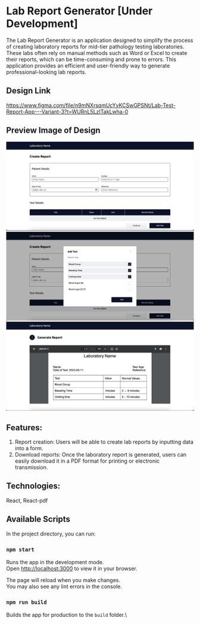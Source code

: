 # Lab Report Generator [Under Development]

The Lab Report Generator is an application designed to simplify the process of creating laboratory reports for mid-tier pathology testing laboratories. These labs often rely on manual methods such as Word or Excel to create their reports, which can be time-consuming and prone to errors. This application provides an efficient and user-friendly way to generate professional-looking lab reports.

## Design Link
https://www.figma.com/file/n9mNXrsqmUcYyKCSwGPSNt/Lab-Test-Report-App---Variant-3?t=WURnL5LzITakLwha-0

## Preview Image of Design
<img src="https://github.com/haneefmhmmd/lab-report/blob/master/project-images/report-dashboard.png" alt="Image of the first page of lab report app" title="Optional title">

<img src="https://github.com/haneefmhmmd/lab-report/blob/master/project-images/Add-test.png" alt="Image of the add test options lab report app">

<img src="https://github.com/haneefmhmmd/lab-report/blob/master/project-images/report-page.png" alt="Image of the generated report page of lab report app">


## Features:
1. Report creation: Users will be able to create lab reports by inputting data into a form.
2. Download reports: Once the laboratory report is generated, users can easily download it in a PDF format for printing or electronic transmission.

## Technologies: 
React, React-pdf

## Available Scripts

In the project directory, you can run:

### `npm start`

Runs the app in the development mode.\
Open [http://localhost:3000](http://localhost:3000) to view it in your browser.

The page will reload when you make changes.\
You may also see any lint errors in the console.

### `npm run build`

Builds the app for production to the `build` folder.\
